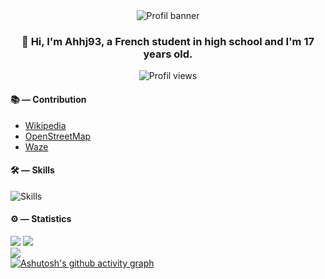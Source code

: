 <div align=center>
  <img alt="Profil banner" src="https://github-widgetbox.vercel.app/api/profile?username=ahhj93&theme=darkmode&data=followers,repositories,stars,commits">
  <h3>👋 Hi, I'm Ahhj93, a French student in high school and I'm 17 years old.</h3>
  <img alt="Profil views" src="https://komarev.com/ghpvc/?username=ahhj93&label=Profile%20views&color=0e75b6&style=flat">
</div>

#### 📚 — Contribution
* [Wikipedia](https://fr.wikipedia.org/wiki/Utilisateur:Ryse93)
* [OpenStreetMap](https://www.openstreetmap.org/user/ahhj)
* [Waze](https://www.waze.com/fr/user/editor/SilvainPeaceful)

#### 🛠 — Skills

![Skills](https://skillicons.dev/icons?i=css,html,python,github,figma,vscode,sqlite&theme=dark)

#### ⚙️ — Statistics

![](https://github-readme-stats.vercel.app/api?username=ahhj93&show_icons=true&count_private=true&theme=tokyonight&card_width=450)
![](https://github-readme-streak-stats.herokuapp.com/?user=ahhj93&theme=tokyonight&card_width=450)<br>
![](https://github-readme-stats.vercel.app/api/top-langs/?username=ahhj93&theme=tokyonight&include_all_commits=false&count_private=true&card_width=450)<br>
[![Ashutosh's github activity graph](https://github-readme-activity-graph.vercel.app/graph?username=Ahhj93&theme=tokyo-night&radius=10)](https://github.com/ashutosh00710/github-readme-activity-graph)

<!--
**Ryse93/Ryse93** is a ✨ _special_ ✨ repository because its `README.md` (this file) appears on your GitHub profile.

Here are some ideas to get you started:

- 🔭 I’m currently working on ...
- 🌱 I’m currently learning ...
- 👯 I’m looking to collaborate on ...
- 🤔 I’m looking for help with ...
- 💬 Ask me about ...
- 📫 How to reach me: ...
- 😄 Pronouns: ...
- ⚡ Fun fact: ...
-->
